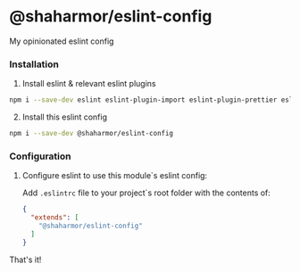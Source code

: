 # @shaharmor/eslint-config

My opinionated eslint config

### Installation

1. Install eslint & relevant eslint plugins
```sh
npm i --save-dev eslint eslint-plugin-import eslint-plugin-prettier eslint-import-resolver-typescript @typescript-eslint/eslint-plugin prettier
```

2. Install this eslint config
```sh
npm i --save-dev @shaharmor/eslint-config
```

### Configuration

1. Configure eslint to use this module`s eslint config:

    Add `.eslintrc` file to your project`s root folder with the contents of:
    ```json
    {
      "extends": [
        "@shaharmor/eslint-config"
      ]
    }
    ```

That's it!
